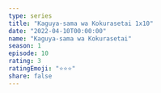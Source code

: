 ```yaml
---
type: series
title: "Kaguya-sama wa Kokurasetai 1x10"
date: "2022-04-10T00:00:00"
name: "Kaguya-sama wa Kokurasetai"
season: 1
episode: 10
rating: 3
ratingEmoji: "⭐️⭐️⭐️"
share: false
---
```

